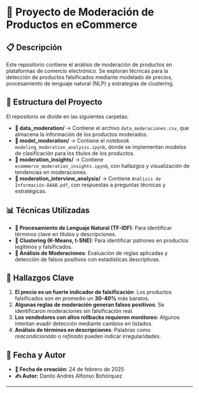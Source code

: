 # 📌 Proyecto de Moderación de Productos en eCommerce

## 📋 Descripción
Este repositorio contiene el análisis de moderación de productos en plataformas de comercio electrónico. Se exploran técnicas para la detección de productos falsificados mediante modelado de precios, procesamiento de lenguaje natural (NLP) y estrategias de clustering.

## 📂 Estructura del Proyecto
El repositorio se divide en las siguientes carpetas:

- **📁 data_moderation/** → Contiene el archivo `data_moderaciones.csv`, que almacena la información de los productos moderados.
- **📁 model_moderation/** → Contiene el notebook `modeling_moderation_analysis.ipynb`, donde se implementan modelos de clasificación para los títulos de los productos.
- **📁 moderation_insights/** → Contiene `ecommerce_moderation_insights.ipynb`, con hallazgos y visualización de tendencias en moderaciones.
- **📁 moderation_interview_analysis/** → Contiene `Análisis de Información-DAAB.pdf`, con respuestas a preguntas técnicas y estratégicas.

## 📊 Técnicas Utilizadas
- **📌 Procesamiento de Lenguaje Natural (TF-IDF)**: Para identificar términos clave en títulos y descripciones.
- **📌 Clustering (K-Means, t-SNE)**: Para identificar patrones en productos legítimos y falsificados.
- **📌 Análisis de Moderaciones**: Evaluación de reglas aplicadas y detección de falsos positivos con estadísticas descriptivas.

## 🚀 Hallazgos Clave
1. **El precio es un fuerte indicador de falsificación**: Los productos falsificados son en promedio un **30-40%** más baratos.
2. **Algunas reglas de moderación generan falsos positivos**: Se identificaron moderaciones sin falsificación real.
3. **Los vendedores con altos rollbacks requieren monitoreo**: Algunos intentan evadir detección mediante cambios en listados.
4. **Análisis de términos en descripciones**: Palabras como *reacondicionado* o *refinado* pueden indicar irregularidades.

## 📅 Fecha y Autor
- **📌 Fecha de creación:** 24 de febrero de 2025  
- **✍ Autor:** Danilo Andrés Alfonso Bohórquez

---